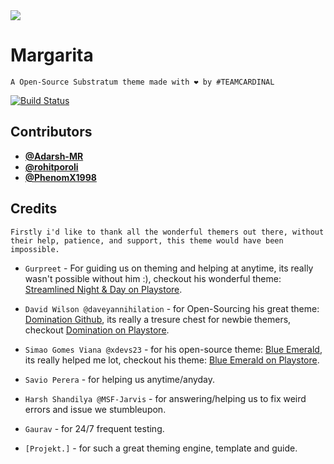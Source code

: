 <img src="https://github.com/Citrus-CAF/packages_apps_Margarita/raw/n7x/app/src/main/res/mipmap-xxxhdpi/ic_launcher.png">

# Margarita

``
A Open-Source Substratum theme made with ❤️ by #TEAMCARDINAL
``

[![Build Status](https://travis-ci.org/Citrus-CAF/packages_apps_Margarita.svg?branch=n7x)](https://travis-ci.org/Citrus-CAF/packages_apps_Margarita)

## Contributors
- **[@Adarsh-MR](https://github.com/Adarsh-MR)**
- **[@rohitporoli](https://github.com/rohitporoli)**
- **[@PhenomX1998](https://github.com/PhenomX1998)**

## Credits

``
Firstly i'd like to thank all the wonderful themers out there, without their help, patience, and support, this theme would have been impossible.
``

- `Gurpreet` - For guiding us on theming and helping at anytime, its really wasn't possible without him :), checkout his wonderful theme: [Streamlined Night & Day on Playstore](https://play.google.com/store/apps/details?id=snn.streamlined.night). 

- `David Wilson @daveyannihilation` - for Open-Sourcing  his great theme: [Domination Github](https://github.com/daveyannihilation/Domination), its really a tresure chest for newbie themers,
  checkout [Domination on Playstore](https://play.google.com/store/apps/details?id=com.annihilation.dominationdonate).

- `Simao Gomes Viana @xdevs23` - for his open-source theme: [Blue Emerald](https://github.com/xdevs23/BluEmerald), its really helped me lot, checkout his theme: [Blue Emerald on Playstore](https://play.google.com/store/apps/details?id=io.xdevs23.theme.bluemerald.cm).

- `Savio Perera` - for helping us anytime/anyday.

- `Harsh Shandilya @MSF-Jarvis` - for answering/helping us to fix weird errors and issue we stumbleupon.

- `Gaurav` - for 24/7 frequent testing.

- `[Projekt.]` - for such a great theming engine, template and guide.


